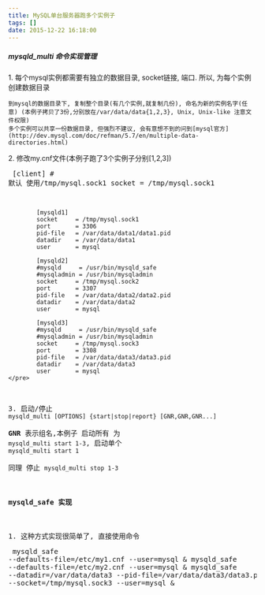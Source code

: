 ```yaml
---
title: MySQL单台服务器跑多个实例子
tags: []
date: 2015-12-22 16:18:00
---
```


#####   mysqld_multi 命令实现管理 #####

1\. 每个mysql实例都需要有独立的数据目录, socket链接, 端口. 所以, 为每个实例创建数据目录  

    到mysql的数据目录下, 复制整个目录(有几个实例,就复制几份), 命名为新的实例名字(任意) (本例子拷贝了3份,分别放在/var/data/data{1,2,3}, Unix, Unix-like 注意文件权限)  
    多个实例可以共享一份数据目录, 但强烈不建议, 会有意想不到的问到[mysql官方](http://dev.mysql.com/doc/refman/5.7/en/multiple-data-directories.html)

2\. 修改my.cnf文件(本例子跑了3个实例子分别[1,2,3])
    <pre>
            [client]
            # 默认 使用/tmp/mysql.sock1
            socket = /tmp/mysql.sock1

            [mysqld1]
            socket     = /tmp/mysql.sock1
            port       = 3306
            pid-file   = /var/data/data1/data1.pid
            datadir    = /var/data/data1
            user       = mysql

            [mysqld2]
            #mysqld     = /usr/bin/mysqld_safe
            #mysqladmin = /usr/bin/mysqladmin
            socket     = /tmp/mysql.sock2
            port       = 3307
            pid-file   = /var/data/data2/data2.pid
            datadir    = /var/data/data2
            user	   = mysql

            [mysqld3]
            #mysqld     = /usr/bin/mysqld_safe
            #mysqladmin = /usr/bin/mysqladmin
            socket     = /tmp/mysql.sock3
            port       = 3308
            pid-file   = /var/data/data3/data3.pid
            datadir    = /var/data/data3
            user	   = mysql
    </pre>

3\. 启动/停止
    `mysqld_multi [OPTIONS] {start|stop|report} [GNR,GNR,GNR...]`  
    **GNR** 表示组名,本例子 启动所有 为 `mysqld_multi start 1-3`, 启动单个 `mysqld_multi start 1`  
    同理 停止 `mysqld_multi stop 1-3`  

####  mysqld_safe 实现 ####

1\. 这种方式实现很简单了, 直接使用命令
    <pre>
        mysqld_safe --defaults-file=/etc/my1.cnf --user=mysql &
        mysqld_safe --defaults-file=/etc/my2.cnf --user=mysql &
        mysqld_safe --datadir=/var/data/data3 --pid-file=/var/data/data3/data3.pid --socket=/tmp/mysql.sock3 --user=mysql &
    </pre>